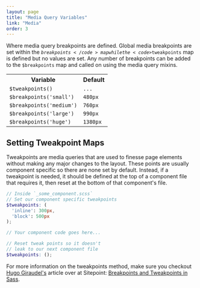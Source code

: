 ```yaml
---
layout: page
title: "Media Query Variables"
link: "Media"
order: 3
---
```


Where media query breakpoints are defined. Global media breakpoints are set within the <code>$breakpoints</code> map while the <code>$tweakpoints</code> map is defined but no values are set. Any number of breakpoints can be added to the <code>$breakpoints</code> map and called on using the media query mixins.

<table class="table table-variables">
  <tr>
    <th>Variable</th>
    <th>Default</th>
  </tr>
  <tr>
    <td><code>$tweakpoints()</code></td>
    <td><code>...</code></td>
  </tr>

  <tr>
    <td><code>$breakpoints('small')</code></td>
    <td><code>480px</code></td>
  </tr>
  <tr>
    <td><code>$breakpoints('medium')</code></td>
    <td><code>760px</code></td>
  </tr>
  <tr>
    <td><code>$breakpoints('large')</code></td>
    <td><code>990px</code></td>
  </tr>
  <tr>
    <td><code>$breakpoints('huge')</code></td>
    <td><code>1380px</code></td>
  </tr>
</table>

<h2>Setting Tweakpoint Maps</h2>

Tweakpoints are media queries that are used to finesse page elements without making any major changes to the layout. These points are usually component specific so there are none set by default. Instead, if a tweakpoint is needed, it should be defined at the top of a component file that requires it, then reset at the bottom of that component's file.

```scss
// Inside `_some_component.scss`
// Set our component specific tweakpoints
$tweakpoints: (
  'inline': 300px,
  'block': 500px
);

// Your component code goes here...

// Reset tweak points so it doesn't
// leak to our next component file
$tweakpoints: ();
```

<div class="notice info">
  <p>For more information on the tweakpoints method, make sure you checkout <a href="https://twitter.com/HugoGiraudel">Hugo Giraudel's</a> article over at Sitepoint: <a href="http://www.sitepoint.com/breakpoints-tweakpoints-sass/">Breakpoints and Tweakpoints in Sass</a>.</p>
</div>
